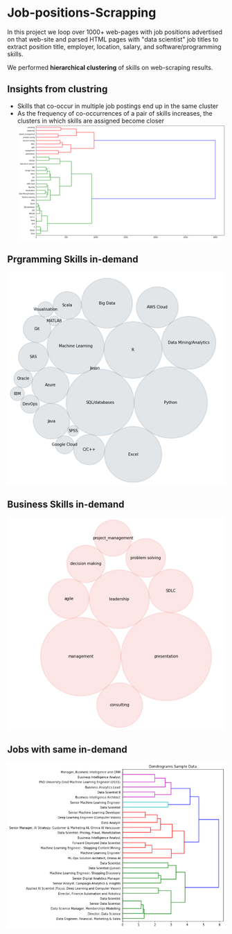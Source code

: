 # Job-positions-Scrapping
In this project we loop over 1000+ web-pages with job positions advertised on that web-site and parsed HTML pages with "data scientist" job titles
to extract position title, employer, location, salary, and software/programming skills.

We performed **hierarchical clustering** of skills on web-scraping results.


## Insights from clustring

- Skills that co-occur in multiple job postings end up in the same cluster
- As the frequency of co-occurrences of a pair of skills increases, the clusters in which skills are assigned become closer
![Image](Images/ClustringSkills.png)


## Prgramming Skills in-demand

![Image](Images/ProgrammingSkills.png)

## Business Skills in-demand

![Image](Images/BusinessSkills.png)

## Jobs with same in-demand

![Image](Images/ClustringJobs.png)

